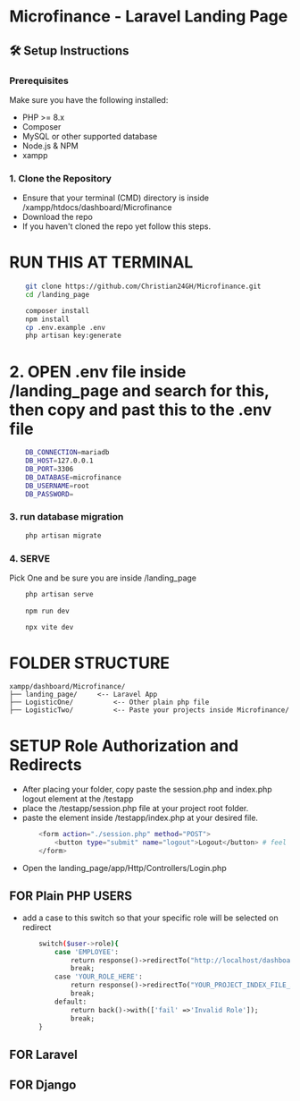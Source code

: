 # Microfinance - Laravel Landing Page

## 🛠️ Setup Instructions

### Prerequisites
Make sure you have the following installed:
- PHP >= 8.x
- Composer
- MySQL or other supported database
- Node.js & NPM
- xampp

### 1. Clone the Repository
- Ensure that your terminal (CMD) directory is inside /xampp/htdocs/dashboard/Microfinance
- Download the repo
- If you haven't cloned the repo yet follow this steps.

# RUN THIS AT TERMINAL
```bash
    git clone https://github.com/Christian24GH/Microfinance.git
    cd /landing_page

    composer install
    npm install
    cp .env.example .env
    php artisan key:generate
```


# 2. OPEN .env file inside /landing_page and search for this, then copy and past this to the .env file
```bash 
    DB_CONNECTION=mariadb
    DB_HOST=127.0.0.1
    DB_PORT=3306
    DB_DATABASE=microfinance
    DB_USERNAME=root
    DB_PASSWORD=
```
### 3. run database migration
```bash
    php artisan migrate
```
### 4. SERVE
Pick One and be sure you are inside /landing_page
```bash
    php artisan serve
    
    npm run dev

    npx vite dev
```


# FOLDER STRUCTURE
    xampp/dashboard/Microfinance/
    ├── landing_page/     <-- Laravel App
    ├── LogisticOne/          <-- Other plain php file
    ├── LogisticTwo/          <-- Paste your projects inside Microfinance/

# SETUP Role Authorization and Redirects
- After placing your folder, copy paste the session.php and index.php logout element at the /testapp
- place the /testapp/session.php file at your project root folder.
- paste the element inside /testapp/index.php at your desired file.
    ```bash
        <form action="./session.php" method="POST">
            <button type="submit" name="logout">Logout</button> # feel free to modify the button BUT not the FORM action and method!
        </form>
    ```
- Open the landing_page/app/Http/Controllers/Login.php

## FOR Plain PHP USERS
- add a case to this switch so that your specific role will be selected on redirect
    ```bash
        switch($user->role){
            case 'EMPLOYEE':
                return response()->redirectTo("http://localhost/dashboard/Microfinance/testapp/index.php?sid=$sessionKey");
                break;
            case 'YOUR_ROLE_HERE':
                return response()->redirectTo("YOUR_PROJECT_INDEX_FILE_ABSOLUTE_FILE_HERE/index.php?sid="$sessionKet);
                break;
            default:
                return back()->with(['fail' =>'Invalid Role']);
                break;
        }
    ```
## FOR Laravel 
## FOR Django
